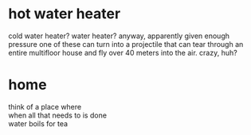 # hot water heater

cold water heater? water heater? anyway, apparently given enough pressure one of these can turn into a projectile that can tear through an entire multifloor house and fly over 40 meters into the air. crazy, huh?

# home

think of a place where  
when all that needs to is done  
water boils for tea  

